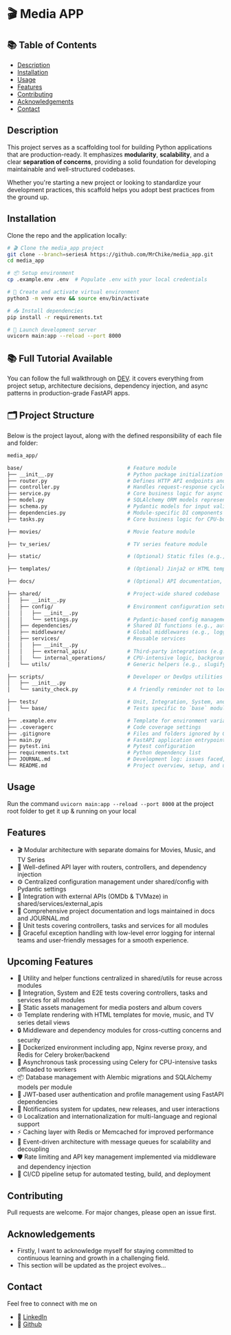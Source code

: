# 🎬 Media APP

## 📚 Table of Contents

- [Description](#description)
- [Installation](#installation)
- [Usage](#usage)
- [Features](#features)
- [Contributing](#contributing)
- [Acknowledgements](#acknowledgements)
- [Contact](#contact)

## Description

This project serves as a scaffolding tool for building Python applications that are production-ready. It emphasizes **modularity**, **scalability**, and a clear **separation of concerns**, providing a solid foundation for developing maintainable and well-structured codebases.

Whether you're starting a new project or looking to standardize your development practices, this scaffold helps you adopt best practices from the ground up.

## Installation

Clone the repo and the application locally:

```bash
# 🎬 Clone the media_app project
git clone --branch=seriesA https://github.com/MrChike/media_app.git
cd media_app

# 📦 Setup environment
cp .example.env .env  # Populate .env with your local credentials

# 🐍 Create and activate virtual environment
python3 -m venv env && source env/bin/activate

# 📥 Install dependencies
pip install -r requirements.txt

# 🚀 Launch development server
uvicorn main:app --reload --port 8000

```

## 📚 Full Tutorial Available

You can follow the full walkthrough on [DEV](https://dev.to/mrchike/fastapi-in-production-build-scale-deploy-series-a-codebase-design-ao3). it covers everything from project setup, architecture decisions, dependency injection, and async patterns in production-grade FastAPI apps.

## 🗂️ Project Structure

Below is the project layout, along with the defined responsibility of each file and folder:

```bash
media_app/

base/                                  # Feature module
├── __init__.py                        # Python package initialization
├── router.py                          # Defines HTTP API endpoints and maps them to controller functions
├── controller.py                      # Handles request-response cycle; delegates business logic to services
├── service.py                         # Core business logic for async I/O operations
├── model.py                           # SQLAlchemy ORM models representing database tables
├── schema.py                          # Pydantic models for input validation and output serialization
├── dependencies.py                    # Module-specific DI components like authentication and DB sessions
├── tasks.py                           # Core business logic for CPU-bound operations

├── movies/                            # Movie feature module

├── tv_series/                         # TV series feature module

├── static/                            # (Optional) Static files (e.g., images, CSS)

├── templates/                         # (Optional) Jinja2 or HTML templates for frontend rendering

├── docs/                              # (Optional) API documentation, design specs, or OpenAPI enhancements

├── shared/                            # Project-wide shared codebase
│   ├── __init__.py
│   ├── config/                        # Environment configuration setup
│   │   ├── __init__.py
│   │   └── settings.py                # Pydantic-based config management
│   ├── dependencies/                  # Shared DI functions (e.g., auth, DB session)
│   ├── middleware/                    # Global middlewares (e.g., logging, error handling)
│   ├── services/                      # Reusable services
│   │   ├── __init__.py
│   │   ├── external_apis/             # Third-party integrations (e.g., TMDB, IMDB)
│   │   └── internal_operations/       # CPU-intensive logic, background tasks
│   └── utils/                         # Generic helpers (e.g., slugify, formatters)

├── scripts/                           # Developer or DevOps utilities
│   ├── __init__.py
│   └── sanity_check.py                # A friendly reminder not to loose your mind while debugging

├── tests/                             # Unit, Integration, System, and End-to-End (E2E) tests for app modules
│   └── base/                          # Tests specific to `base` module

├── .example.env                       # Template for environment variables (e.g., DB_URL, API_KEY)
├── .coveragerc                        # Code coverage settings
├── .gitignore                         # Files and folders ignored by Git
├── main.py                            # FastAPI application entrypoint
├── pytest.ini                         # Pytest configuration
├── requirements.txt                   # Python dependency list
├── JOURNAL.md                         # Development log: issues faced, solutions, and resources
└── README.md                          # Project overview, setup, and usage
```

## Usage

Run the command `uvicorn main:app --reload --port 8000` at the project root folder to get it up & running on your local

## Features

- 🎬 Modular architecture with separate domains for Movies, Music, and TV Series
- 🧩 Well-defined API layer with routers, controllers, and dependency injection
- ⚙️ Centralized configuration management under shared/config with Pydantic settings
- 🔗 Integration with external APIs (OMDb & TVMaze) in shared/services/external_apis
- 📜 Comprehensive project documentation and logs maintained in docs and JOURNAL.md
- 🧪 Unit tests covering controllers, tasks and services for all modules
- 🐞 Graceful exception handling with low-level error logging for internal teams and user-friendly messages for a smooth experience.

## Upcoming Features

- 🔧 Utility and helper functions centralized in shared/utils for reuse across modules
- 🧪 Integration, System and E2E tests covering controllers, tasks and services for all modules
- 📁 Static assets management for media posters and album covers
- 🌐 Template rendering with HTML templates for movie, music, and TV series detail views
- 🔒 Middleware and dependency modules for cross-cutting concerns and security
- 🐳 Dockerized environment including app, Nginx reverse proxy, and Redis for Celery broker/backend
- 🚀 Asynchronous task processing using Celery for CPU-intensive tasks offloaded to workers
- 📦 Database management with Alembic migrations and SQLAlchemy models per module
- 🎯 JWT-based user authentication and profile management using FastAPI dependencies
- 🔔 Notifications system for updates, new releases, and user interactions
- 🌐 Localization and internationalization for multi-language and regional support
- ⚡ Caching layer with Redis or Memcached for improved performance
- 🔗 Event-driven architecture with message queues for scalability and decoupling
- 🛡️ Rate limiting and API key management implemented via middleware and dependency injection
- 🚀 CI/CD pipeline setup for automated testing, build, and deployment

## Contributing

Pull requests are welcome. For major changes, please open an issue first.

## Acknowledgements

- Firstly, I want to acknowledge myself for staying committed to continuous learning and growth in a challenging field.
- This section will be updated as the project evolves...

## Contact

Feel free to connect with me on

- 💼 [LinkedIn](https://www.linkedin.com/in/chikeegonu/)
- 🐙 [Github](https://github.com/MrChike)
